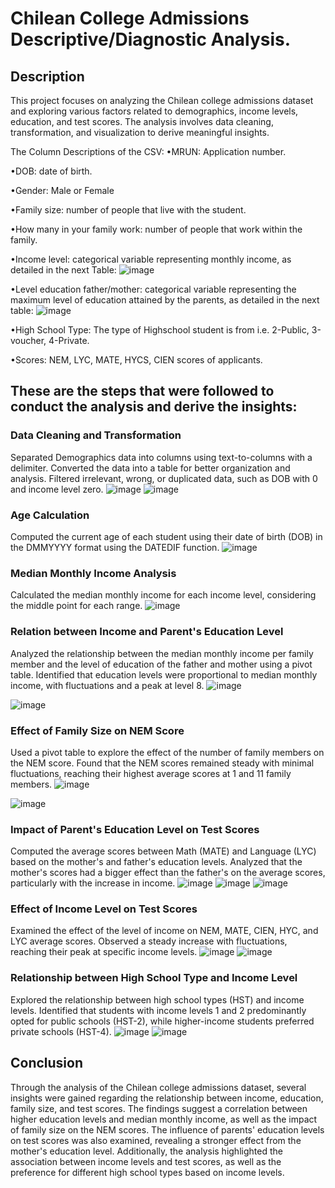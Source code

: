 #  Chilean College Admissions Descriptive/Diagnostic Analysis.
## Description
This project focuses on analyzing the Chilean college admissions dataset and exploring various factors related to demographics, income levels, education, and test scores. The analysis involves data cleaning, transformation, and visualization to derive meaningful insights.

The Column Descriptions of the CSV:
•MRUN: Application number.

•DOB: date of birth.

•Gender: Male or Female

•Family size: number of people that live with the student.

•How many in your family work: number of people that work within the family.

•Income level: categorical variable representing monthly income, as detailed in the next Table: 
![image](https://github.com/JeevanBhargav/Chilean-college-admissions-case./assets/130612387/ea71f2bb-4df9-4fea-8647-abe3b02c56b0)

•Level education father/mother: categorical variable representing the maximum level of
education attained by the parents, as detailed in the next table:
![image](https://github.com/JeevanBhargav/Chilean-college-admissions-case./assets/130612387/c1d6e0bb-ca16-40e3-9488-da147b725ff7)

•High School Type: The type of Highschool student is from i.e. 2-Public, 3-voucher, 4-Private.

•Scores: NEM, LYC, MATE, HYCS, CIEN scores of applicants.

## These are the steps that were followed to conduct the analysis and derive the insights:

### Data Cleaning and Transformation
Separated Demographics data into columns using text-to-columns with a delimiter.
Converted the data into a table for better organization and analysis.
Filtered irrelevant, wrong, or duplicated data, such as DOB with 0 and income level zero.
![image](https://github.com/JeevanBhargav/Chilean-college-admissions-case./assets/130612387/79ec1ccd-2061-473e-ad0b-e1116981fb07)
![image](https://github.com/JeevanBhargav/Chilean-college-admissions-case./assets/130612387/7d969df9-2ec3-447a-b437-df71df10880f)

### Age Calculation
Computed the current age of each student using their date of birth (DOB) in the DMMYYYY format using the DATEDIF function.
![image](https://github.com/JeevanBhargav/Chilean-college-admissions-case./assets/130612387/3f92bd31-1fcd-4bb5-88d7-b3353577208a)

### Median Monthly Income Analysis
Calculated the median monthly income for each income level, considering the middle point for each range.
![image](https://github.com/JeevanBhargav/Chilean-college-admissions-case./assets/130612387/ff0b7d09-fa78-4695-b704-84127a90028f)

### Relation between Income and Parent's Education Level
Analyzed the relationship between the median monthly income per family member and the level of education of the father and mother using a pivot table.
Identified that education levels were proportional to median monthly income, with fluctuations and a peak at level 8.
![image](https://github.com/JeevanBhargav/Chilean-college-admissions-case./assets/130612387/66661a56-15d1-4d09-9d97-fb38bbb15ade)

![image](https://github.com/JeevanBhargav/Chilean-college-admissions-case./assets/130612387/f54f3ee7-3c3e-49a7-b157-d714e3292cba)

### Effect of Family Size on NEM Score
Used a pivot table to explore the effect of the number of family members on the NEM score.
Found that the NEM scores remained steady with minimal fluctuations, reaching their highest average scores at 1 and 11 family members.
![image](https://github.com/JeevanBhargav/Chilean-college-admissions-case./assets/130612387/787de4b3-782f-47f4-a53e-9e3dd67ee827)

![image](https://github.com/JeevanBhargav/Chilean-college-admissions-case./assets/130612387/86a91af6-dfa5-44d1-bc96-32e796bbdd8b)

### Impact of Parent's Education Level on Test Scores
Computed the average scores between Math (MATE) and Language (LYC) based on the mother's and father's education levels.
Analyzed that the mother's scores had a bigger effect than the father's on the average scores, particularly with the increase in income.
![image](https://github.com/JeevanBhargav/Chilean-college-admissions-case./assets/130612387/2abe0fa2-cb91-4519-af44-9fbcba43d01d)
![image](https://github.com/JeevanBhargav/Chilean-college-admissions-case./assets/130612387/3f2186aa-8730-4173-b7e8-433e54087f0e)
![image](https://github.com/JeevanBhargav/Chilean-college-admissions-case./assets/130612387/7bbba7aa-90f3-4e2f-b549-c8aee87118cd)

### Effect of Income Level on Test Scores
Examined the effect of the level of income on NEM, MATE, CIEN, HYC, and LYC average scores.
Observed a steady increase with fluctuations, reaching their peak at specific income levels.
![image](https://github.com/JeevanBhargav/Chilean-college-admissions-case./assets/130612387/4bcbf8a8-ed10-429f-bde8-5a24f380dca8)
![image](https://github.com/JeevanBhargav/Chilean-college-admissions-case./assets/130612387/939fe451-27c3-457f-8ff5-b2f519a21ef7)

### Relationship between High School Type and Income Level
Explored the relationship between high school types (HST) and income levels.
Identified that students with income levels 1 and 2 predominantly opted for public schools (HST-2), while higher-income students preferred private schools (HST-4).
![image](https://github.com/JeevanBhargav/Chilean-college-admissions-case./assets/130612387/579418e5-1269-41ac-90d0-53fe9c7c7f53)
![image](https://github.com/JeevanBhargav/Chilean-college-admissions-case./assets/130612387/73205c33-ee59-498e-99f2-72c1fbff71f0)

## Conclusion
Through the analysis of the Chilean college admissions dataset, several insights were gained regarding the relationship between income, education, family size, and test scores. The findings suggest a correlation between higher education levels and median monthly income, as well as the impact of family size on the NEM scores. The influence of parents' education levels on test scores was also examined, revealing a stronger effect from the mother's education level. Additionally, the analysis highlighted the association between income levels and test scores, as well as the preference for different high school types based on income levels.





